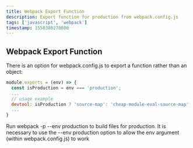 ```yaml
---
title: Webpack Export Function
description: Export function for production from webpack.config.js
tags: ['javascript', 'webpack']
timestamp: 1550380270000
---
```


## Webpack Export Function

There is an option for webpack.config.js to export a function rather than an object:

```js
module.exports = (env) => {
  const isProduction = env === 'production';
  ...
  // usage example
  devtool: isProduction ? 'source-map': 'cheap-module-eval-source-map'
  ...
}
```

Run webpack -p --env production to build files for production. It is necessary to use the --env production option to allow the env argument (within webpack.config.js) to work

<PostDate />
<PageTags />
